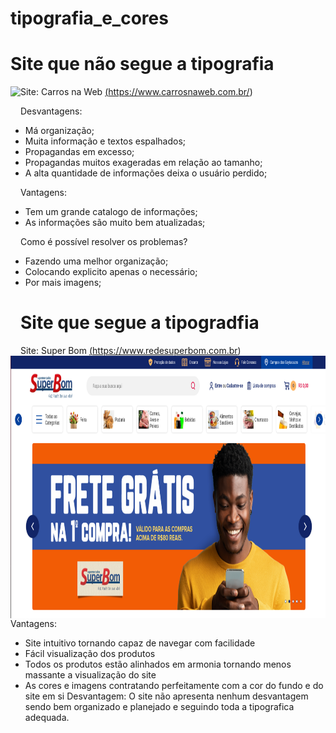 # tipografia_e_cores
# Site que não segue a tipografia
Site: Carros na Web <a href="https://www.carrosnaweb.com.br/" target="_blank">(https://www.carrosnaweb.com.br/)</a>
<img align="left" height="420" 
  src="https://github.com/gabriel-ortolani/tipografia_e_cores/blob/main/site_nãoSegue-tipografia.png"/>
  
Desvantagens: 
- Má organização;
- Muita informação e textos espalhados;
- Propagandas em excesso;
- Propagandas muitos exageradas em relação ao tamanho;
- A alta quantidade de informações deixa o usuário perdido;

Vantagens:
- Tem um grande catalogo de informações;
- As informações são muito bem atualizadas;

Como é possível resolver os problemas?
- Fazendo uma melhor organização;
- Colocando explicito apenas o necessário;
- Por mais imagens;
# Site que segue a tipogradfia

Site: Super Bom  <a href="https://www.redesuperbom.com.br" target="_blank">(https://www.redesuperbom.com.br)</a>
<img align="left" height="420" width="550"
  src="https://github.com/gabriel-ortolani/tipografia_e_cores/blob/main/site_segue-tipografia.png"/>
  
Vantagens:
- Site intuitivo tornando capaz de navegar com facilidade
- Fácil visualização dos produtos
- Todos os produtos estão alinhados em armonia tornando menos massante a visualização do site
- As cores e imagens contratando perfeitamente com a cor do fundo e do site em si
Desvantagem:
O site não apresenta nenhum desvantagem sendo bem organizado e planejado e seguindo toda a tipografica adequada.


